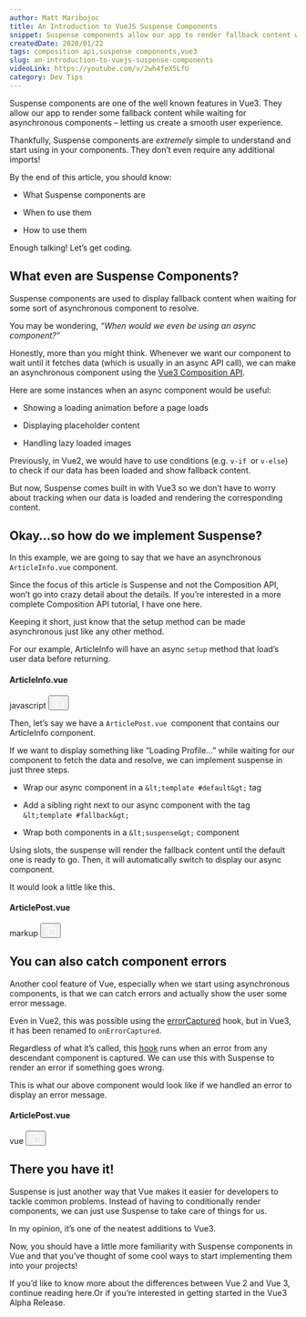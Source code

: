 ```yaml
---
author: Matt Maribojoc
title: An Introduction to VueJS Suspense Components
snippet: Suspense components allow our app to render fallback content while waiting for asynchronous components - letting us create a smooth user experience.
createdDate: 2020/01/22
tags: composition api,suspense components,vue3
slug: an-introduction-to-vuejs-suspense-components
videoLink: https://youtube.com/v/2wh4feX5LfU
category: Dev Tips
---
```


Suspense components are one of the well known features in Vue3. They allow our app to render some fallback content while waiting for asynchronous components – letting us create a smooth user experience.

Thankfully, Suspense components are _extremely_ simple to understand and start using in your components. They don’t even require any additional imports!

By the end of this article, you should know:

-   What Suspense components are

<!-- -->

-   When to use them

<!-- -->

-   How to use them

<!-- -->

Enough talking! Let’s get coding.

## What even are Suspense Components?

Suspense components are used to display fallback content when waiting for some sort of asynchronous component to resolve.

You may be wondering, _“When would we even be using an async component?”_

Honestly, more than you might think. Whenever we want our component to wait until it fetches data (which is usually in an async API call), we can make an asynchronous component using the [Vue3 Composition API](https://learnvue.co/2020/01/4-vue3-composition-api-tips-you-should-know/).

Here are some instances when an async component would be useful:

-   Showing a loading animation before a page loads

<!-- -->

-   Displaying placeholder content

<!-- -->

-   Handling lazy loaded images

<!-- -->

Previously, in Vue2, we would have to use conditions (e.g. `v-if `or `v-else`) to check if our data has been loaded and show fallback content.

But now, Suspense comes built in with Vue3 so we don’t have to worry about tracking when our data is loaded and rendering the corresponding content.

## Okay…so how do we implement Suspense?

In this example, we are going to say that we have an asynchronous `ArticleInfo.vue` component.

Since the focus of this article is Suspense and not the Composition API, won’t go into crazy detail about the details. If you’re interested in a more complete Composition API tutorial, I have one here.

Keeping it short, just know that the setup method can be made asynchronous just like any other method.

For our example, ArticleInfo will have an async `setup` method that load’s user data before returning.

<section class="relative p-3 overflow-hidden rounded-lg bg-accent mb-8" data-v-0be5e7a6=""><div class="absolute px-2 py-1 text-white transition duration-1000 transform -translate-x-1/2 -translate-y-1/2 rounded opacity-0  left-1/2 top-1/2 bg-primary" style="display:none;" data-v-0be5e7a6=""><svg xmlns="http://www.w3.org/2000/svg" width="20" height="20" viewBox="0 0 130.2 130.2" fill="#ffffff" class="inline transition duration-300 icon-root" style="dislay:block;" data-v-2c7fa105="" data-v-0be5e7a6=""><path fill="none" stroke="#fff" stroke-width="12" stroke-linecap="round" stroke-miterlimit="10" d="M100.2 40.2L51.5 88.8 29.8 67.5" class="success-path" data-v-2c7fa105=""></path></svg> Copied </div><div class="flex justify-between border-gray-500 border-b pb-2 mb-3" data-v-0be5e7a6=""><h4 class="text-primary" data-v-0be5e7a6="">ArticleInfo.vue</h4><div class="flex items-center text-xs text-gray-400" data-v-0be5e7a6=""> javascript <button class="ml-4" data-v-0be5e7a6=""><svg height="20" viewBox="-21 -21 682.66669 682.66669" width="20" xmlns="http://www.w3.org/2000/svg" fill="#ffffff" class="fill-gray hover:fill-white transition duration-300 icon-root" data-v-2c7fa105="" data-v-0be5e7a6=""><path d="M565 640H225c-41.36 0-75-33.64-75-75V225c0-41.36 33.64-75 75-75h340c41.36 0 75 33.64 75 75v340c0 41.36-33.64 75-75 75zM225 200c-13.785 0-25 11.215-25 25v340c0 13.785 11.215 25 25 25h340c13.785 0 25-11.215 25-25V225c0-13.785-11.215-25-25-25zM100 440H75c-13.785 0-25-11.215-25-25V75c0-13.785 11.215-25 25-25h340c13.785 0 25 11.215 25 25v23.75h50V75c0-41.36-33.64-75-75-75H75C33.64 0 0 33.64 0 75v340c0 41.36 33.64 75 75 75h25zm0 0" data-v-2c7fa105=""></path></svg></button></div></div><div data-v-0be5e7a6=""><precode language="" precodenum="0"></precode></div></section>

Then, let’s say we have a `ArticlePost.vue `component that contains our ArticleInfo component.

If we want to display something like “Loading Profile…” while waiting for our component to fetch the data and resolve, we can implement suspense in just three steps.

-   Wrap our async component in a `&lt;template #default&gt;` tag

<!-- -->

-   Add a sibling right next to our async component with the tag `&lt;template #fallback&gt;`

<!-- -->

-   Wrap both components in a `&lt;suspense&gt;` component

<!-- -->

Using slots, the suspense will render the fallback content until the default one is ready to go. Then, it will automatically switch to display our async component.

It would look a little like this.

<section class="relative p-3 overflow-hidden rounded-lg bg-accent mb-8" data-v-0be5e7a6=""><div class="absolute px-2 py-1 text-white transition duration-1000 transform -translate-x-1/2 -translate-y-1/2 rounded opacity-0  left-1/2 top-1/2 bg-primary" style="display:none;" data-v-0be5e7a6=""><svg xmlns="http://www.w3.org/2000/svg" width="20" height="20" viewBox="0 0 130.2 130.2" fill="#ffffff" class="inline transition duration-300 icon-root" style="dislay:block;" data-v-2c7fa105="" data-v-0be5e7a6=""><path fill="none" stroke="#fff" stroke-width="12" stroke-linecap="round" stroke-miterlimit="10" d="M100.2 40.2L51.5 88.8 29.8 67.5" class="success-path" data-v-2c7fa105=""></path></svg> Copied </div><div class="flex justify-between border-gray-500 border-b pb-2 mb-3" data-v-0be5e7a6=""><h4 class="text-primary" data-v-0be5e7a6="">ArticlePost.vue</h4><div class="flex items-center text-xs text-gray-400" data-v-0be5e7a6=""> markup <button class="ml-4" data-v-0be5e7a6=""><svg height="20" viewBox="-21 -21 682.66669 682.66669" width="20" xmlns="http://www.w3.org/2000/svg" fill="#ffffff" class="fill-gray hover:fill-white transition duration-300 icon-root" data-v-2c7fa105="" data-v-0be5e7a6=""><path d="M565 640H225c-41.36 0-75-33.64-75-75V225c0-41.36 33.64-75 75-75h340c41.36 0 75 33.64 75 75v340c0 41.36-33.64 75-75 75zM225 200c-13.785 0-25 11.215-25 25v340c0 13.785 11.215 25 25 25h340c13.785 0 25-11.215 25-25V225c0-13.785-11.215-25-25-25zM100 440H75c-13.785 0-25-11.215-25-25V75c0-13.785 11.215-25 25-25h340c13.785 0 25 11.215 25 25v23.75h50V75c0-41.36-33.64-75-75-75H75C33.64 0 0 33.64 0 75v340c0 41.36 33.64 75 75 75h25zm0 0" data-v-2c7fa105=""></path></svg></button></div></div><div data-v-0be5e7a6=""><precode language="" precodenum="1"></precode></div></section>

## You can also catch component errors

Another cool feature of Vue, especially when we start using asynchronous components, is that we can catch errors and actually show the user some error message.

Even in Vue2, this was possible using the [errorCaptured](https://vuejs.org/v2/api/#errorCaptured) hook, but in Vue3, it has been renamed to `onErrorCaptured`.

Regardless of what it’s called, this [hook](https://learnvue.co/2019/12/a-beginners-guide-to-vuejs-lifecycle-hooks/) runs when an error from any descendant component is captured. We can use this with Suspense to render an error if something goes wrong.

This is what our above component would look like if we handled an error to display an error message.

<section class="relative p-3 overflow-hidden rounded-lg bg-accent mb-8" data-v-0be5e7a6=""><div class="absolute px-2 py-1 text-white transition duration-1000 transform -translate-x-1/2 -translate-y-1/2 rounded opacity-0  left-1/2 top-1/2 bg-primary" style="display:none;" data-v-0be5e7a6=""><svg xmlns="http://www.w3.org/2000/svg" width="20" height="20" viewBox="0 0 130.2 130.2" fill="#ffffff" class="inline transition duration-300 icon-root" style="dislay:block;" data-v-2c7fa105="" data-v-0be5e7a6=""><path fill="none" stroke="#fff" stroke-width="12" stroke-linecap="round" stroke-miterlimit="10" d="M100.2 40.2L51.5 88.8 29.8 67.5" class="success-path" data-v-2c7fa105=""></path></svg> Copied </div><div class="flex justify-between border-gray-500 border-b pb-2 mb-3" data-v-0be5e7a6=""><h4 class="text-primary" data-v-0be5e7a6="">ArticlePost.vue</h4><div class="flex items-center text-xs text-gray-400" data-v-0be5e7a6=""> vue <button class="ml-4" data-v-0be5e7a6=""><svg height="20" viewBox="-21 -21 682.66669 682.66669" width="20" xmlns="http://www.w3.org/2000/svg" fill="#ffffff" class="fill-gray hover:fill-white transition duration-300 icon-root" data-v-2c7fa105="" data-v-0be5e7a6=""><path d="M565 640H225c-41.36 0-75-33.64-75-75V225c0-41.36 33.64-75 75-75h340c41.36 0 75 33.64 75 75v340c0 41.36-33.64 75-75 75zM225 200c-13.785 0-25 11.215-25 25v340c0 13.785 11.215 25 25 25h340c13.785 0 25-11.215 25-25V225c0-13.785-11.215-25-25-25zM100 440H75c-13.785 0-25-11.215-25-25V75c0-13.785 11.215-25 25-25h340c13.785 0 25 11.215 25 25v23.75h50V75c0-41.36-33.64-75-75-75H75C33.64 0 0 33.64 0 75v340c0 41.36 33.64 75 75 75h25zm0 0" data-v-2c7fa105=""></path></svg></button></div></div><div data-v-0be5e7a6=""><precode language="" precodenum="2"></precode></div></section>

## There you have it!

Suspense is just another way that Vue makes it easier for developers to tackle common problems. Instead of having to conditionally render components, we can just use Suspense to take care of things for us.

In my opinion, it’s one of the neatest additions to Vue3.

Now, you should have a little more familiarity with Suspense components in Vue and that you’ve thought of some cool ways to start implementing them into your projects!

If you’d like to know more about the differences between Vue 2 and Vue 3, continue reading here.Or if you’re interested in getting started in the Vue3 Alpha Release.

